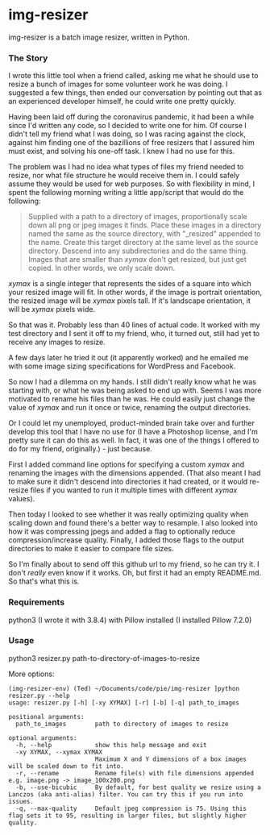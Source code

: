 # img-resizer
img-resizer is a batch image resizer, written in Python.

### The Story
I wrote this little tool when a friend called, asking me what he should use to resize a bunch of images for some volunteer work he was doing. I suggested a few things, then ended our conversation by pointing out that as an experienced developer himself, he could write one pretty quickly.


Having been laid off during the coronavirus pandemic, it had been a while since I'd written any code, so I decided to write one for him. Of course I didn't tell my friend what I was doing, so I was racing against the clock, against him finding one of the bazillions of free resizers that I assured him must exist, and solving his one-off task. I knew I had no use for this.

The problem was I had no idea what types of files my friend needed to resize, nor what file structure he would receive them in. I could safely assume they would be used for web purposes. So with flexibility in mind, I spent the following morning writing a little app/script that would do the following:

> Supplied with a path to a directory of images, proportionally scale down all png or jpeg images it finds. Place these images in a directory named the same as the source directory, with "\_resized" appended to the name. Create this target directory at the same level as the source directory. Descend into any subdirectories and do the same thing. Images that are smaller than _xymax_ don't get resized, but just get copied. In other words, we only scale down.

_xymax_ is a single integer that represents the sides of a square into which your resized image will fit. In other words, if the image is portrait orientation, the resized image will be _xymax_ pixels tall. If it's landscape orientation, it will be _xymax_ pixels wide.

So that was it. Probably less than 40 lines of actual code. It worked with my test directory and I sent it off to my friend, who, it turned out, still had yet to receive any images to resize.

A few days later he tried it out (it apparently worked) and he emailed me with some image sizing specifications for WordPress and Facebook.

So now I had a dilemma on my hands. I still didn't really know what he was starting with, or what he was being asked to end up with. Seems I was more motivated to rename his files than he was. He could easily just change the value of _xymax_ and run it once or twice, renaming the output directories.

Or I could let my unemployed, product-minded brain take over and further develop this tool that I have no use for (I have a Photoshop license, and I'm pretty sure it can do this as well. In fact, it was one of the things I offered to do for my friend, originally.) - just because.

First I added command line options for specifying a custom _xymax_ and renaming the images with the dimensions appended. (That also meant I had to make sure it didn't descend into directories it had created, or it would re-resize files if you wanted to run it multiple times with different _xymax_ values).

Then today I looked to see whether it was really optimizing quality when scaling down and found there's a better way to resample. I also looked into how it was compressing jpegs and added a flag to optionally reduce compression/increase quality. Finally, I added those flags to the output directories to make it easier to compare file sizes.

So I'm finally about to send off this github url to my friend, so he can try it. I don't *really* even know if it works. Oh, but first it had an empty README.md. So that's what this is.


### Requirements
python3 (I wrote it with 3.8.4) with Pillow installed (I installed Pillow 7.2.0)

### Usage
python3 resizer.py path-to-directory-of-images-to-resize

More options:

```
(img-resizer-env) (Ted) ~/Documents/code/pie/img-resizer ]python resizer.py --help
usage: resizer.py [-h] [-xy XYMAX] [-r] [-b] [-q] path_to_images

positional arguments:
  path_to_images        path to directory of images to resize

optional arguments:
  -h, --help            show this help message and exit
  -xy XYMAX, --xymax XYMAX
                        Maximum X and Y dimensions of a box images will be scaled down to fit into.
  -r, --rename          Rename file(s) with file dimensions appended e.g. image.png -> image_100x200.png
  -b, --use-bicubic     By default, for best quality we resize using a Lanczos (aka anti-alias) filter. You can try this if you run into issues.
  -q, --max-quality     Default jpeg compression is 75. Using this flag sets it to 95, resulting in larger files, but slightly higher quality.
```